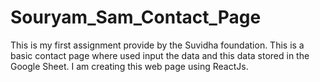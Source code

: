 # Souryam_Sam_Contact_Page
This is my first assignment provide by the Suvidha foundation. This is a basic contact page where used input the data and this data stored in the Google Sheet. I am creating this web page using ReactJs. 

